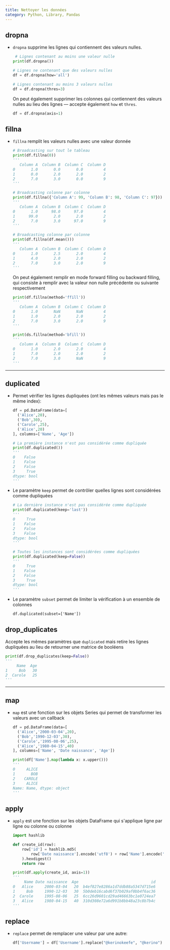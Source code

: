 ```yaml
---
title: Nettoyer les données
category: Python, Library, Pandas
---
```


## dropna

* `dropna` supprime les lignes qui contiennent des valeurs nulles.

  ``` python
   # Lignes contenant au moins une valeur nulle
  print(df.dropna())

  # Lignes ne contenant que des valeurs nulles
  df = df.dropna(how='all')

  # Lignes contenant au moins 3 valeurs nulles
  df = df.dropna(thres=3)
  ```

  On peut également supprimer les colonnes qui contiennent des valeurs nulles au lieu des lignes — accepte également `how` et `thres`.

  ``` python
  df = df.dropna(axis=1)
  ```

## fillna

* `fillna` remplit les valeurs nulles avec une valeur donnée

  ``` python
  # Broadcasting sur tout le tableau
  print(df.fillna(0))
  '''
     Column A  Column B  Column C  Column D
  0       1.0       0.0       0.0         4
  1       0.0       2.0       2.0         2
  2       7.0       3.0       0.0         9
  '''

  # Broadcasting colonne par colonne
  print(df.fillna({'Column A': 99, 'Column B': 98, 'Column C': 97}))
  '''
     Column A  Column B  Column C  Column D
  0       1.0      98.0      97.0         4
  1      99.0       2.0       2.0         2
  2       7.0       3.0      97.0         9
  '''

  # Broadcasting colonne par colonne
  print(df.fillna(df.mean()))
  '''
     Column A  Column B  Column C  Column D
  0       1.0       2.5       2.0         4
  1       4.0       2.0       2.0         2
  2       7.0       3.0       2.0         9
  '''
  ```

  On peut également remplir en mode forward filling ou backward filling, qui consiste à remplir avec la valeur non nulle précédente  ou suivante respectivement

  ``` python
  print(df.fillna(method='ffill'))
  '''
     Column A  Column B  Column C  Column D
  0       1.0       NaN       NaN         4
  1       1.0       2.0       2.0         2
  2       7.0       3.0       2.0         9
  '''

  print(ds.fillna(method='bfill'))
  '''
     Column A  Column B  Column C  Column D
  0       1.0       2.0       2.0         4
  1       7.0       2.0       2.0         2
  2       7.0       3.0       NaN         9
  '''
  ```

---

## duplicated

* Permet vérifier les lignes dupliquées (ont les mêmes valeurs mais pas le même index):

  ``` python
  df = pd.DataFrame(data=[
    ('Alice',20),
    ('Bob',30),
    ('Carole',25),
    ('Alice',20)
  ], columns=['Name', 'Age'])

  # La première instance n'est pas considérée comme dupliquée
  print(df.duplicated())
  '''
  0    False
  1    False
  2    False
  3     True
  dtype: bool
  '''
  ```

* Le paramètre `keep` permet de contrôler quelles lignes sont considérées comme dupliquées

  ``` python
  # La dernière instance n'est pas considérée comme dupliquée
  print(df.duplicated(keep='last'))
  '''
  0     True
  1    False
  2    False
  3    False
  dtype: bool
  '''

  # Toutes les instances sont considérées comme dupliquées
  print(df.duplicated(keep=False))
  '''
  0     True
  1    False
  2    False
  3     True
  dtype: bool
  '''
  ```

* Le paramètre `subset` permet de limiter la vérification à un ensemble de colonnes

  ```
  df.duplicated(subset=['Name'])
  ```

## drop_duplicates

Accepte les mêmes paramètres que `duplicated` mais retire les lignes dupliquées au lieu de retourner une matrice de booléens

``` python
print(df.drop_duplicates(keep=False))
'''
     Name  Age
1     Bob   30
2  Carole   25
'''
```

---

## map

* `map` est une fonction sur les objets Series qui permet de transformer les valeurs avec un callback

  ``` python
  df = pd.DataFrame(data=[
    ('Alice','2000-03-04',20),
    ('Bob','1990-12-03',30),
    ('Carole','1995-08-06',25),
    ('Alice','1980-04-15',40)
  ], columns=['Name', 'Date naissance', 'Age'])

  print(df['Name'].map(lambda x: x.upper()))
  '''
  0     ALICE
  1       BOB
  2    CAROLE
  3     ALICE
  Name: Name, dtype: object
  '''
  ```

## apply

* `apply` est une fonction sur les objets DataFrame qui s'applique ligne par ligne ou colonne ou colonne

  ``` python
  import hashlib

  def create_id(row):
      row['id'] = hashlib.md5(
          row['Date naissance'].encode('utf8') + row['Name'].encode('utf8')
      ).hexdigest()
      return row

  print(df.apply(create_id, axis=1))
  '''
       Name Date naissance  Age                                id
  0   Alice     2000-03-04   20  b4ef827e8286a1d7ddb88a5347d715e6
  1     Bob     1990-12-03   30  5b0deb16cabd6f37b029af0bb4f6ac36
  2  Carole     1995-08-06   25  6cc26d9601cd29ad46663bc1e0724ea7
  3   Alice     1980-04-15   40  310d308e72a6d991b8bb48a23c8b7b4c
  '''
  ```

## replace

* `replace` permet de remplacer une valeur par une autre:

  ``` python
  df['Username'] = df['Username'].replace("@kerinokeefe", "@kerino")
  ```